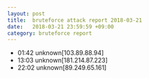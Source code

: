 ```yaml
---
layout: post
title:  bruteforce attack report 2018-03-21
date:   2018-03-21 23:59:59 +09:00
category: bruteforce report
---
```


* 01:42 unknown[103.89.88.94]
* 13:03 unknown[181.214.87.223]
* 22:02 unknown[89.249.65.161]
